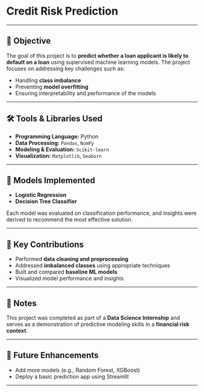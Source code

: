 # Credit Risk Prediction

---

## 🎯 Objective

The goal of this project is to **predict whether a loan applicant is likely to default on a loan** using supervised machine learning models. The project focuses on addressing key challenges such as:
- Handling **class imbalance**
- Preventing **model overfitting**
- Ensuring interpretability and performance of the models

---

## 🛠️ Tools & Libraries Used

- **Programming Language:** Python  
- **Data Processing:** `Pandas`, `NumPy`  
- **Modeling & Evaluation:** `Scikit-learn`  
- **Visualization:** `Matplotlib`, `Seaborn`  

---

## 🤖 Models Implemented

- **Logistic Regression**  
- **Decision Tree Classifier**  

Each model was evaluated on classification performance, and insights were derived to recommend the most effective solution.

---

## 📌 Key Contributions

- Performed **data cleaning and preprocessing**
- Addressed **imbalanced classes** using appropriate techniques
- Built and compared **baseline ML models**
- Visualized model performance and insights

---

## 📎 Notes

This project was completed as part of a **Data Science Internship** and serves as a demonstration of predictive modeling skills in a **financial risk context**.

---

## 📂 Future Enhancements

- Add more models (e.g., Random Forest, XGBoost)
- Deploy a basic prediction app using Streamlit

---

